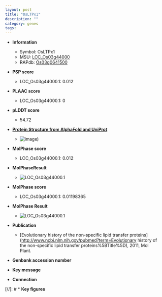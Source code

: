 ```yaml
---
layout: post
title: "OsLTPx1"
description: ""
category: genes
tags: 
---
```


* **Information**  
    + Symbol: OsLTPx1  
    + MSU: [LOC_Os03g44000](http://rice.plantbiology.msu.edu/cgi-bin/ORF_infopage.cgi?orf=LOC_Os03g44000)  
    + RAPdb: [Os03g0641500](http://rapdb.dna.affrc.go.jp/viewer/gbrowse_details/irgsp1?name=Os03g0641500)  

* **PSP score**  
    + LOC_Os03g44000.1: 0.012 

* **PLAAC score**  
    + LOC_Os03g44000.1: 0 

* **pLDDT score**
    + 54.72

* **[Protein Structure from AlphaFold and UniProt](https://www.uniprot.org/uniprotkb/Q10G67/entry#structure)**
    + ![image](https://ricepsp.github.io/images/Q1/AF-Q10G67-F1.png))

* **MolPhase score**
    + LOC_Os03g44000.1: 0.012

* **MolPhaseResult**
    + ![LOC_Os03g44000.1](https://ricepsp.github.io/pictures/LOC_Os03g/LOC_Os03g44000.1.png)

* **MolPhase score**
    + LOC_Os03g44000.1: 0.01198365

* **MolPhase Result**
    + ![LOC_Os03g44000.1](https://304243504.github.io/Pictures/LOC_Os03g/LOC_Os03g44000.1.png)

* **Publication**  
    + [Evolutionary history of the non-specific lipid transfer proteins](http://www.ncbi.nlm.nih.gov/pubmed?term=Evolutionary history of the non-specific lipid transfer proteins%5BTitle%5D), 2011, Mol Plant.

* **Genbank accession number**  

* **Key message**  

* **Connection**  

[//]: # * **Key figures**  


